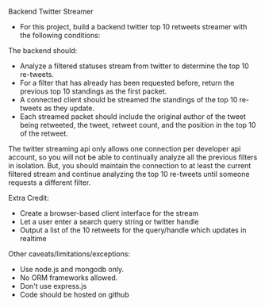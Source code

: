 Backend Twitter Streamer
* For this project, build a backend twitter top 10 retweets streamer with the following conditions:

The backend should:
* Analyze a filtered statuses stream from twitter to determine the top 10 re-tweets.
* For a filter that has already has been requested before, return the previous top 10 standings as the first packet.
* A connected client should be streamed the standings of the top 10 re-tweets as they update.
* Each streamed packet should include the original author of the tweet being retweeted, the tweet, retweet count, and the position in the top 10 of the retweet.

The twitter streaming api only allows one connection per developer api account, so you will not be able to continually analyze all the previous filters in isolation. But, you should maintain the connection to at least the current filtered stream and continue analyzing the top 10 re-tweets until someone requests a different filter.

Extra Credit:
* Create a browser-based client interface for the stream
* Let a user enter a search query string or twitter handle
* Output a list of the 10 retweets for the query/handle which updates in realtime

Other caveats/limitations/exceptions:
* Use node.js and mongodb only.
* No ORM frameworks allowed.
* Don't use express.js
* Code should be hosted on github
